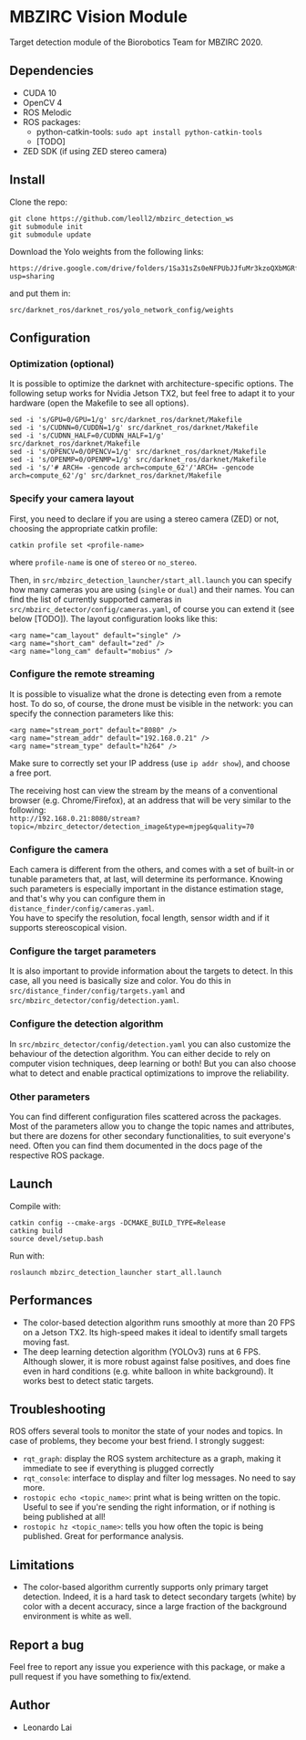 # MBZIRC Vision Module

Target detection module of the Biorobotics Team for MBZIRC 2020.

## Dependencies 

- CUDA 10
- OpenCV 4
- ROS Melodic
- ROS packages:
  - python-catkin-tools: `sudo apt install python-catkin-tools`
  - [TODO]
- ZED SDK (if using ZED stereo camera)

## Install

Clone the repo:
```
git clone https://github.com/leoll2/mbzirc_detection_ws
git submodule init
git submodule update
```

Download the Yolo weights from the following links:
```
https://drive.google.com/drive/folders/1Sa31sZs0eNFPUbJJfuMr3kzoQXbMGRf1?usp=sharing
```
and put them in:
```
src/darknet_ros/darknet_ros/yolo_network_config/weights
```


## Configuration

### Optimization (optional)
It is possible to optimize the darknet with architecture-specific options.
The following setup works for Nvidia Jetson TX2, but feel free to adapt it to your hardware (open the Makefile to see all options).
```
sed -i 's/GPU=0/GPU=1/g' src/darknet_ros/darknet/Makefile
sed -i 's/CUDNN=0/CUDDN=1/g' src/darknet_ros/darknet/Makefile
sed -i 's/CUDNN_HALF=0/CUDNN_HALF=1/g' src/darknet_ros/darknet/Makefile
sed -i 's/OPENCV=0/OPENCV=1/g' src/darknet_ros/darknet/Makefile
sed -i 's/OPENMP=0/OPENMP=1/g' src/darknet_ros/darknet/Makefile
sed -i 's/'# ARCH= -gencode arch=compute_62'/'ARCH= -gencode arch=compute_62'/g' src/darknet_ros/darknet/Makefile
```

### Specify your camera layout

First, you need to declare if you are using a stereo camera (ZED) or not, choosing the appropriate catkin profile:
```
catkin profile set <profile-name>
```
where `profile-name` is one of `stereo` or `no_stereo`.

Then, in `src/mbzirc_detection_launcher/start_all.launch` you can specify how many cameras you are using (`single` or `dual`) and their names. You can find the list of currently supported cameras in `src/mbzirc_detector/config/cameras.yaml`, of course you can extend it (see below [TODO]).
The layout configuration looks like this:
```
<arg name="cam_layout" default="single" />
<arg name="short_cam" default="zed" />
<arg name="long_cam" default="mobius" />
```

### Configure the remote streaming

It is possible to visualize what the drone is detecting even from a remote host.
To do so, of course, the drone must be visible in the network: you can specify the connection parameters like this:
```
<arg name="stream_port" default="8080" />
<arg name="stream_addr" default="192.168.0.21" />
<arg name="stream_type" default="h264" />
```
Make sure to correctly set your IP address (use `ip addr show`), and choose a free port.  

The receiving host can view the stream by the means of a conventional browser (e.g. Chrome/Firefox), at an address that will be very similar to the following:  
`http://192.168.0.21:8080/stream?topic=/mbzirc_detector/detection_image&type=mjpeg&quality=70`

### Configure the camera

Each camera is different from the others, and comes with a set of built-in or tunable parameters that, at last, will determine its performance. Knowing such parameters is especially important in the distance estimation stage, and that's why you can configure them in `distance_finder/config/cameras.yaml`.  
You have to specify the resolution, focal length, sensor width and if it supports stereoscopical vision.

### Configure the target parameters

It is also important to provide information about the targets to detect. In this case, all you need is basically size and color. You do this in `src/distance_finder/config/targets.yaml` and `src/mbzirc_detector/config/detection.yaml`.

### Configure the detection algorithm

In `src/mbzirc_detector/config/detection.yaml` you can also customize the behaviour of the detection algorithm.
You can either decide to rely on computer vision techniques, deep learning or both! But you can also choose what to detect and enable practical optimizations to improve the reliability.

### Other parameters

You can find different configuration files scattered across the packages. Most of the parameters allow you to change the topic names and attributes, but there are dozens for other secondary functionalities, to suit everyone's need.
Often you can find them documented in the docs page of the respective ROS package.

## Launch

Compile with:
```
catkin config --cmake-args -DCMAKE_BUILD_TYPE=Release
catking build
source devel/setup.bash
```

Run with:
```
roslaunch mbzirc_detection_launcher start_all.launch
```

## Performances
- The color-based detection algorithm runs smoothly at more than 20 FPS on a Jetson TX2. Its high-speed makes it ideal to identify small targets moving fast.
- The deep learning detection algorithm (YOLOv3) runs at 6 FPS. Although slower, it is more robust against false positives, and does fine even in hard conditions (e.g. white balloon in white background). It works best to detect static targets.

## Troubleshooting

ROS offers several tools to monitor the state of your nodes and topics. In case of problems, they become your best friend.
I strongly suggest:
- `rqt_graph`: display the ROS system architecture as a graph, making it immediate to see if everything is plugged correctly
- `rqt_console`: interface to display and filter log messages. No need to say more.
- `rostopic echo <topic_name>`: print what is being written on the topic. Useful to see if you're sending the right information, or if nothing is being published at all!
- `rostopic hz <topic_name>`: tells you how often the topic is being published. Great for performance analysis.

## Limitations

- The color-based algorithm currently supports only primary target detection. Indeed, it is a hard task to detect secondary targets (white) by color with a decent accuracy, since a large fraction of the background environment is white as well.

## Report a bug

Feel free to report any issue you experience with this package, or make a pull request if you have something to fix/extend.

## Author

- Leonardo Lai
